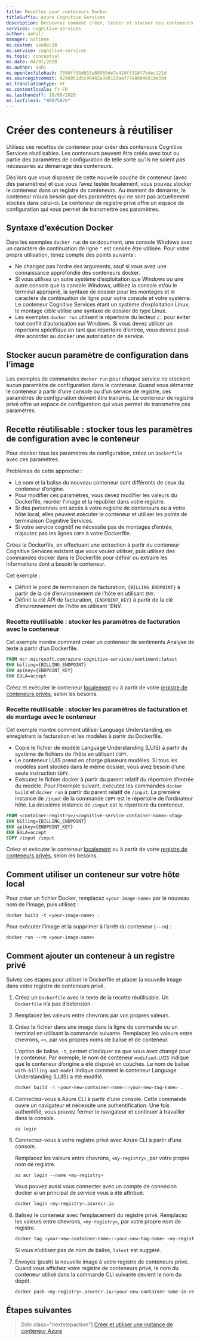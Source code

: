 ```yaml
---
title: Recettes pour conteneurs Docker
titleSuffix: Azure Cognitive Services
description: Découvrez comment créer, tester et stocker des conteneurs avec tout ou partie de vos paramètres de configuration à des fins de déploiement et de réutilisation.
services: cognitive-services
author: aahill
manager: nitinme
ms.custom: seodec18
ms.service: cognitive-services
ms.topic: conceptual
ms.date: 04/01/2020
ms.author: aahi
ms.openlocfilehash: 7380ff58d033a68565de7e419ff318f7bdec121d
ms.sourcegitcommit: 829d951d5c90442a38012daaf77e86046018e5b9
ms.translationtype: HT
ms.contentlocale: fr-FR
ms.lasthandoff: 10/09/2020
ms.locfileid: "80875076"
---
```

# <a name="create-containers-for-reuse"></a>Créer des conteneurs à réutiliser

Utilisez ces recettes de conteneur pour créer des conteneurs Cognitive Services réutilisables. Les conteneurs peuvent être créés avec tout ou partie des paramètres de configuration de telle sorte qu’ils ne soient _pas_ nécessaires au démarrage des conteneurs.

Dès lors que vous disposez de cette nouvelle couche de conteneur (avec des paramètres) et que vous l’avez testée localement, vous pouvez stocker le conteneur dans un registre de conteneurs. Au moment de démarrer, le conteneur n’aura besoin que des paramètres qui ne sont pas actuellement stockés dans celui-ci. Le conteneur de registre privé offre un espace de configuration qui vous permet de transmettre ces paramètres.

## <a name="docker-run-syntax"></a>Syntaxe d’exécution Docker

Dans les exemples `docker run` de ce document, une console Windows avec un caractère de continuation de ligne `^` est censée être utilisée. Pour votre propre utilisation, tenez compte des points suivants :

* Ne changez pas l’ordre des arguments, sauf si vous avez une connaissance approfondie des conteneurs docker.
* Si vous utilisez un autre système d’exploitation que Windows ou une autre console que la console Windows, utilisez la console et/ou le terminal approprié, la syntaxe de dossier pour les montages et le caractère de continuation de ligne pour votre console et votre système.  Le conteneur Cognitive Services étant un système d’exploitation Linux, le montage cible utilise une syntaxe de dossier de type Linux.
* Les exemples `docker run` utilisent le répertoire du lecteur `c:` pour éviter tout conflit d’autorisation sur Windows. Si vous devez utiliser un répertoire spécifique en tant que répertoire d’entrée, vous devrez peut-être accorder au docker une autorisation de service.

## <a name="store-no-configuration-settings-in-image"></a>Stocker aucun paramètre de configuration dans l’image

Les exemples de commandes `docker run` pour chaque service ne stockent aucun paramètre de configuration dans le conteneur. Quand vous démarrez le conteneur à partir d’une console ou d’un service de registre, ces paramètres de configuration doivent être transmis. Le conteneur de registre privé offre un espace de configuration qui vous permet de transmettre ces paramètres.

## <a name="reuse-recipe-store-all-configuration-settings-with-container"></a>Recette réutilisable : stocker tous les paramètres de configuration avec le conteneur

Pour stocker tous les paramètres de configuration, créez un `Dockerfile` avec ces paramètres.

Problèmes de cette approche :

* Le nom et la balise du nouveau conteneur sont différents de ceux du conteneur d’origine.
* Pour modifier ces paramètres, vous devez modifier les valeurs du Dockerfile, recréer l’image et la republier dans votre registre.
* Si des personnes ont accès à votre registre de conteneurs ou à votre hôte local, elles peuvent exécuter le conteneur et utiliser les points de terminaison Cognitive Services.
* Si votre service cognitif ne nécessite pas de montages d’entrée, n’ajoutez pas les lignes `COPY` à votre Dockerfile.

Créez le Dockerfile, en effectuant une extraction à partir du conteneur Cognitive Services existant que vous voulez utiliser, puis utilisez des commandes docker dans le Dockerfile pour définir ou extraire les informations dont a besoin le conteneur.

Cet exemple :

* Définit le point de terminaison de facturation, `{BILLING_ENDPOINT}` à partir de la clé d’environnement de l’hôte en utilisant `ENV`.
* Définit la clé API de facturation, `{ENDPOINT_KEY}` à partir de la clé d’environnement de l’hôte en utilisant `ENV.

### <a name="reuse-recipe-store-billing-settings-with-container"></a>Recette réutilisable : stocker les paramètres de facturation avec le conteneur

Cet exemple montre comment créer un conteneur de sentiments Analyse de texte à partir d’un Dockerfile.

```Dockerfile
FROM mcr.microsoft.com/azure-cognitive-services/sentiment:latest
ENV billing={BILLING_ENDPOINT}
ENV apikey={ENDPOINT_KEY}
ENV EULA=accept
```

Créez et exécuter le conteneur [localement](#how-to-use-container-on-your-local-host) ou à partir de votre [registre de conteneurs privés](#how-to-add-container-to-private-registry), selon les besoins.

### <a name="reuse-recipe-store-billing-and-mount-settings-with-container"></a>Recette réutilisable : stocker les paramètres de facturation et de montage avec le conteneur

Cet exemple montre comment utiliser Language Understanding, en enregistrant la facturation et les modèles à partir du Dockerfile.

* Copie le fichier de modèle Language Understanding (LUIS) à partir du système de fichiers de l’hôte en utilisant `COPY`.
* Le conteneur LUIS prend en charge plusieurs modèles. Si tous les modèles sont stockés dans le même dossier, vous avez besoin d’une seule instruction `COPY`.
* Exécutez le fichier docker à partir du parent relatif du répertoire d’entrée du modèle. Pour l’exemple suivant, exécutez les commandes `docker build` et `docker run` à partir du parent relatif de `/input`. La première instance de `/input` de la commande `COPY` est le répertoire de l’ordinateur hôte. La deuxième instance de `/input` est le répertoire du conteneur.

```Dockerfile
FROM <container-registry>/<cognitive-service-container-name>:<tag>
ENV billing={BILLING_ENDPOINT}
ENV apikey={ENDPOINT_KEY}
ENV EULA=accept
COPY /input /input
```

Créez et exécuter le conteneur [localement](#how-to-use-container-on-your-local-host) ou à partir de votre [registre de conteneurs privés](#how-to-add-container-to-private-registry), selon les besoins.

## <a name="how-to-use-container-on-your-local-host"></a>Comment utiliser un conteneur sur votre hôte local

Pour créer un fichier Docker, remplacez `<your-image-name>` par le nouveau nom de l’image, puis utilisez :

```console
docker build -t <your-image-name> .
```

Pour exécuter l’image et la supprimer à l’arrêt du conteneur (`--rm`) :

```console
docker run --rm <your-image-name>
```

## <a name="how-to-add-container-to-private-registry"></a>Comment ajouter un conteneur à un registre privé

Suivez ces étapes pour utiliser le Dockerfile et placer la nouvelle image dans votre registre de conteneurs privé.  

1. Créez un `Dockerfile` avec le texte de la recette réutilisable. Un `Dockerfile` n’a pas d’extension.

1. Remplacez les valeurs entre chevrons par vos propres valeurs.

1. Créez le fichier dans une image dans la ligne de commande ou un terminal en utilisant la commande suivante. Remplacez les valeurs entre chevrons, `<>`, par vos propres noms de balise et de conteneur.  

    L’option de balise, `-t`, permet d’indiquer ce que vous avez changé pour le conteneur. Par exemple, le nom de conteneur `modified-LUIS` indique que le conteneur d’origine a été disposé en couches. Le nom de balise `with-billing-and-model` indique comment le conteneur Language Understanding (LUIS) a été modifié.

    ```Bash
    docker build -t <your-new-container-name>:<your-new-tag-name> .
    ```

1. Connectez-vous à Azure CLI à partir d’une console. Cette commande ouvre un navigateur et nécessite une authentification. Une fois authentifié, vous pouvez fermer le navigateur et continuer à travailler dans la console.

    ```azurecli
    az login
    ```

1. Connectez-vous à votre registre privé avec Azure CLI à partir d’une console.

    Remplacez les valeurs entre chevrons, `<my-registry>`, par votre propre nom de registre.  

    ```azurecli
    az acr login --name <my-registry>
    ```

    Vous pouvez aussi vous connecter avec un compte de connexion docker si un principal de service vous a été attribué.

    ```Bash
    docker login <my-registry>.azurecr.io
    ```

1. Balisez le conteneur avec l’emplacement du registre privé. Remplacez les valeurs entre chevrons, `<my-registry>`, par votre propre nom de registre. 

    ```Bash
    docker tag <your-new-container-name>:<your-new-tag-name> <my-registry>.azurecr.io/<your-new-container-name-in-registry>:<your-new-tag-name>
    ```

    Si vous n’utilisez pas de nom de balise, `latest` est suggéré.

1. Envoyez (push) la nouvelle image à votre registre de conteneurs privé. Quand vous affichez votre registre de conteneurs privé, le nom du conteneur utilisé dans la commande CLI suivante devient le nom du dépôt.

    ```Bash
    docker push <my-registry>.azurecr.io/<your-new-container-name-in-registry>:<your-new-tag-name>
    ```

## <a name="next-steps"></a>Étapes suivantes

> [!div class="nextstepaction"]
> [Créer et utiliser une instance de conteneur Azure](azure-container-instance-recipe.md)

<!--
## Store input and output configuration settings

Bake in input params only

FROM containerpreview.azurecr.io/microsoft/cognitive-services-luis:<tag>
COPY luisModel1 /input/
COPY luisModel2 /input/

## Store all configuration settings

If you are a single manager of the container, you may want to store all settings in the container. The new, resulting container will not need any variables passed in to run. 

Issues with this approach:

* In order to change these settings, you will have to change the values of the Dockerfile and rebuild the file. 
* If someone gets access to your container registry or your local host, they can run the container and use the Cognitive Services endpoints. 

The following _partial_ Dockerfile shows how to statically set the values for billing and model. This example uses the 

```Dockerfile
FROM <container-registry>/<cognitive-service-container-name>:<tag>
ENV billing=<billing value>
ENV apikey=<apikey value>
COPY luisModel1 /input/
COPY luisModel2 /input/
```

->